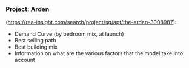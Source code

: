 ### Project: Arden 
(https://rea-insight.com/search/project/sg/apt/the-arden-3008987): 
 
* Demand Curve (by bedroom mix, at launch)
* Best selling path
* Best building mix
* Information on what are the various factors that the model take into account 